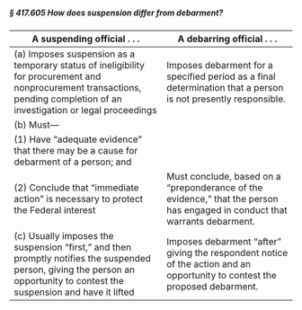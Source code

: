 ##### § 417.605 How does suspension differ from debarment? #####

|                                                                       A suspending official . . .                                                                        |                                                A debarring official . . .                                                |
|--------------------------------------------------------------------------------------------------------------------------------------------------------------------------|--------------------------------------------------------------------------------------------------------------------------|
|(a) Imposes suspension as a temporary status of ineligibility for procurement and nonprocurement transactions, pending completion of an investigation or legal proceedings|      Imposes debarment for a specified period as a final determination that a person is not presently responsible.       |
|                                                                                (b) Must—                                                                                 |                                                                                                                          |
|                                          (1) Have “adequate evidence” that there may be a cause for debarment of a person; and                                           |                                                                                                                          |
|                                            (2) Conclude that “immediate action” is necessary to protect the Federal interest                                             |Must conclude, based on a “preponderance of the evidence,” that the person has engaged in conduct that warrants debarment.|
|(c) Usually imposes the suspension “first,” and then promptly notifies the suspended person, giving the person an opportunity to contest the suspension and have it lifted|Imposes debarment “after” giving the respondent notice of the action and an opportunity to contest the proposed debarment.|